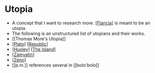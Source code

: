 # Utopia
- A concept that I want to research more. [[Flancia]] is meant to be an utopia.
- The following is an unstructured list of utopians and their works.
- [[Thomas More's Utopia]]
- [[Plato]] [[Republic]]
- [[Huxley]] [[The Island]]
- [[Zamyatin]]
- [[Zeno]]
- [[p.m.]] references several in [[bolo'bolo]]

[//begin]: # "Autogenerated link references for markdown compatibility"
[Flancia]: flancia "Flancia"
[Plato]: plato "plato"
[Republic]: republic "republic"
[Huxley]: huxley "huxley"
[The Island]: the-island "the-island"
[Zamyatin]: zamyatin "zamyatin"
[Zeno]: zeno "zeno"
[//end]: # "Autogenerated link references"